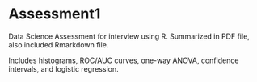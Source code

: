 # Assessment1

Data Science Assessment for interview using R. Summarized in PDF file, also included Rmarkdown file.

Includes histograms, ROC/AUC curves, one-way ANOVA, confidence intervals, and logistic regression.
